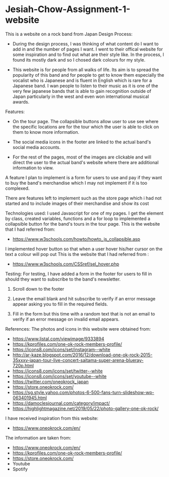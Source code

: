 # Jesiah-Chow-Assignment-1-website

This is a website on a rock band from Japan
Design Process:

- During the design process, I was thinking of what content do I want to add in and the number of pages I want.
  I went to their offical website for some inspiration and to find out what are their style like. In the process,
  I found its mostly dark and so I chosed dark colours for my style.

- This website is for people from all walks of life. Its aim is to spread the popularity of this band and for people to get to know them especially the vocalist who is Japanese and is fluent in English which is rare for a Japanese band. I wan people to listen to their music as it is one of the very few japanese bands that is able to gain recognition outside of Japan particularly in the west and even won international musical awards.

Features:

- On the tour page. The collapsible buttons allow user to use see where the specific locations are for the tour which the user
  is able to click on them to know more information.

- The social media icons in the footer are linked to the actual band's social media accounts.

- For the rest of the pages, most of the images are clickable and will direct the user to the actual band's website where
  there are additional information to view.

A feature I plan to implement is a form for users to use and pay if they want to buy the band's merchandise which I may not implement if it is too complexed.

There are features left to implement such as the store page which i had not started and to include images of their merchandise
and show its cost

Technologies used:
I used Javascript for one of my pages. I get the element by class, created variables, functions and
a for loop to implemented a collapsible button for the band's tours in the tour page.
This is the website that I had referred from:

- https://www.w3schools.com/howto/howto_js_collapsible.asp

I implemented hover button so that when a user hover his/her cursor on the text a colour will pop out
This is the website that I had referred from :

- https://www.w3schools.com/CSSref/sel_hover.php

Testing:
For testing, I have added a form in the footer for users to fill in should they want to subscribe to the band's newsletter.

1. Scroll down to the footer

2. Leave the email blank and hit subscribe to verify if an error message appear asking you to fill in the required fields.

3. Fill in the form but this time with a random text that is not an email to verify if an error message on invalid email appears.

References:
The photos and icons in this website were obtained from:

- https://www.listal.com/viewimage/9333894
- https://kprofiles.com/one-ok-rock-members-profile/
- https://icons8.com/icons/set/instagram--white
- http://ar-kaze.blogspot.com/2016/12/download-one-ok-rock-2015-35xxxv-japan-tour-live-concert-saitama-super-arena-blueray-720p.html
- https://icons8.com/icons/set/twitter--white
- https://icons8.com/icons/set/youtube--white
- https://twitter.com/oneokrock_japan
- https://store.oneokrock.com/
- https://sg.style.yahoo.com/photos-6-500-fans-turn-slideshow-wp-063401945.html
- https://damoclesjournal.com/category/impact/
- https://highlightmagazine.net/2019/05/22/photo-gallery-one-ok-rock/

I have received inspiration from this website:

- https://www.oneokrock.com/en/

The information are taken from:

- https://www.oneokrock.com/en/
- https://kprofiles.com/one-ok-rock-members-profile/
- https://store.oneokrock.com/
- Youtube
- Spotify
